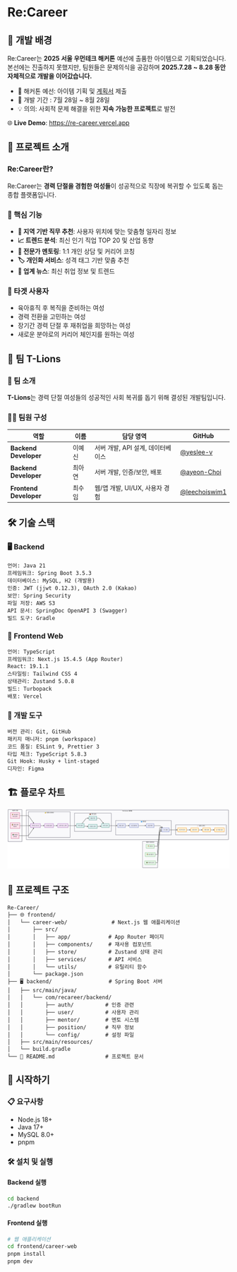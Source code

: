 # Re:Career

## 📅 개발 배경

Re:Career는 **2025 서울 우먼테크 해커톤** 예선에 출품한 아이템으로 기획되었습니다.  
본선에는 진출하지 못했지만, 팀원들은 문제의식을 공감하며 **2025.7.28 ~ 8.28 동안 자체적으로 개발을 이어갔습니다.**

- 🎯 해커톤 예선: 아이템 기획 및 [계획서](https://jet-zoo-78e.notion.site/Re-Career-267acf11de38800997ccc3b715e47dc1?pvs=74) 제출 
- 🚀 개발 기간 : 7월 28일 ~ 8월 28일
- 💡 의의: 사회적 문제 해결을 위한 **지속 가능한 프로젝트**로 발전

🌐 **Live Demo**: https://re-career.vercel.app

## 🎯 프로젝트 소개

### Re:Career란?

Re:Career는 **경력 단절을 경험한 여성들**이 성공적으로 직장에 복귀할 수 있도록 돕는 종합 플랫폼입니다.

### 🌟 핵심 기능

- **📍 지역 기반 직무 추천**: 사용자 위치에 맞는 맞춤형 일자리 정보
- **📈 트렌드 분석**: 최신 인기 직업 TOP 20 및 산업 동향
- **👥 전문가 멘토링**: 1:1 개인 상담 및 커리어 코칭
- **🏷️ 개인화 서비스**: 성격 태그 기반 맞춤 추천
- **📰 업계 뉴스**: 최신 취업 정보 및 트렌드

### 🎯 타겟 사용자

- 육아휴직 후 복직을 준비하는 여성
- 경력 전환을 고민하는 여성
- 장기간 경력 단절 후 재취업을 희망하는 여성
- 새로운 분야로의 커리어 체인지를 원하는 여성

## 👥 팀 T-Lions

### 🦁 팀 소개

**T-Lions**는 경력 단절 여성들의 성공적인 사회 복귀를 돕기 위해 결성된 개발팀입니다.

### 👩‍💻 팀원 구성

| 역할                   | 이름   | 담당 영역                         | GitHub                                       |
| ---------------------- | ------ | --------------------------------- | -------------------------------------------- |
| **Backend Developer**  | 이예신 | 서버 개발, API 설계, 데이터베이스 | [@yeslee-v](https://github.com/username)     |
| **Backend Developer**  | 최아연 | 서버 개발, 인증/보안, 배포        | [@ayeon-Choi](https://github.com/username)   |
| **Frontend Developer** | 최수임 | 웹/앱 개발, UI/UX, 사용자 경험    | [@leechoiswim1](https://github.com/username) |

## 🛠️ 기술 스택

### 🖥️ Backend

```
언어: Java 21
프레임워크: Spring Boot 3.5.3
데이터베이스: MySQL, H2 (개발용)
인증: JWT (jjwt 0.12.3), OAuth 2.0 (Kakao)
보안: Spring Security
파일 저장: AWS S3
API 문서: SpringDoc OpenAPI 3 (Swagger)
빌드 도구: Gradle
```

### 🎨 Frontend Web

```
언어: TypeScript
프레임워크: Next.js 15.4.5 (App Router)
React: 19.1.1
스타일링: Tailwind CSS 4
상태관리: Zustand 5.0.8
빌드: Turbopack
배포: Vercel
```

### 🔧 개발 도구

```
버전 관리: Git, GitHub
패키지 매니저: pnpm (workspace)
코드 품질: ESLint 9, Prettier 3
타입 체크: TypeScript 5.8.3
Git Hook: Husky + lint-staged
디자인: Figma
```

## 🏗️ 플로우 차트

![Re:Career 시스템 아키텍처](https://github.com/Re-Career/Re-Career/blob/main/diagram.png?raw=true)

## 📁 프로젝트 구조

```
Re-Career/
├── 🌐 frontend/
│   └── career-web/              # Next.js 웹 애플리케이션
│       ├── src/
│       │   ├── app/            # App Router 페이지
│       │   ├── components/     # 재사용 컴포넌트
│       │   ├── store/          # Zustand 상태 관리
│       │   ├── services/       # API 서비스
│       │   └── utils/          # 유틸리티 함수
│       └── package.json
├── 🖥️ backend/                  # Spring Boot 서버
│   ├── src/main/java/
│   │   └── com/recareer/backend/
│   │       ├── auth/          # 인증 관련
│   │       ├── user/          # 사용자 관리
│   │       ├── mentor/        # 멘토 시스템
│   │       ├── position/      # 직무 정보
│   │       └── config/        # 설정 파일
│   ├── src/main/resources/
│   └── build.gradle
└── 📄 README.md                # 프로젝트 문서
```

## 🚀 시작하기

### 📋 요구사항

- Node.js 18+
- Java 17+
- MySQL 8.0+
- pnpm

### 🛠️ 설치 및 실행

#### Backend 실행

```bash
cd backend
./gradlew bootRun
```

#### Frontend 실행

```bash
# 웹 애플리케이션
cd frontend/career-web
pnpm install
pnpm dev
```
